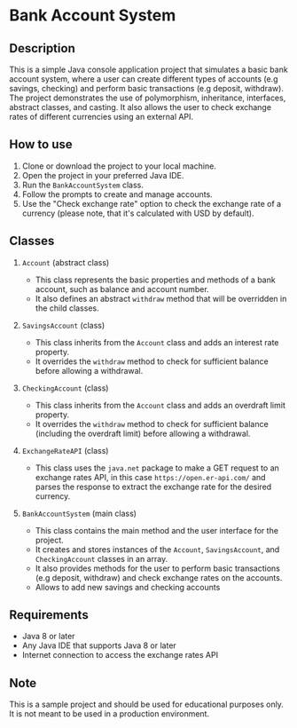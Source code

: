 # Bank Account System

## Description

This is a simple Java console application project that simulates a basic bank account system, where a user can create different types of accounts (e.g savings, checking) and perform basic transactions (e.g deposit, withdraw). The project demonstrates the use of polymorphism, inheritance, interfaces, abstract classes, and casting. It also allows the user to check exchange rates of different currencies using an external API.

## How to use

1. Clone or download the project to your local machine.
2. Open the project in your preferred Java IDE.
3. Run the `BankAccountSystem` class.
4. Follow the prompts to create and manage accounts.
5. Use the "Check exchange rate" option to check the exchange rate of a currency (please note, that it's calculated with USD by default).

## Classes

1. `Account` (abstract class)

   - This class represents the basic properties and methods of a bank account, such as balance and account number.
   - It also defines an abstract `withdraw` method that will be overridden in the child classes.

2. `SavingsAccount` (class)

   - This class inherits from the `Account` class and adds an interest rate property.
   - It overrides the `withdraw` method to check for sufficient balance before allowing a withdrawal.

3. `CheckingAccount` (class)

   - This class inherits from the `Account` class and adds an overdraft limit property.
   - It overrides the `withdraw` method to check for sufficient balance (including the overdraft limit) before allowing a withdrawal.

4. `ExchangeRateAPI` (class)

   - This class uses the `java.net` package to make a GET request to an exchange rates API, in this case `https://open.er-api.com/` and parses the response to extract the exchange rate for the desired currency.

5. `BankAccountSystem` (main class)
   - This class contains the main method and the user interface for the project.
   - It creates and stores instances of the `Account`, `SavingsAccount`, and `CheckingAccount` classes in an array.
   - It also provides methods for the user to perform basic transactions (e.g deposit, withdraw) and check exchange rates on the accounts.
   - Allows to add new savings and checking accounts

## Requirements

- Java 8 or later
- Any Java IDE that supports Java 8 or later
- Internet connection to access the exchange rates API

## Note

This is a sample project and should be used for educational purposes only. It is not meant to be used in a production environment.
